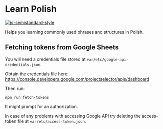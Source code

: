 # Learn Polish

[![js-semistandard-style](https://img.shields.io/badge/code%20style-semistandard-brightgreen.svg?style=flat-square)](https://github.com/Flet/semistandard)

Helps you learning commonly used phrases and structures in Polish.

## Fetching tokens from Google Sheets

You will need a credentials file stored at `var/etc/google-api-credentials.json`.

Obtain the credentials file here:
https://console.developers.google.com/projectselector/apis/dashboard

Then run:

```
npm run fetch-tokens
```

It might prompt for an authorization.

In case of any problems with accessing Google API try deleting the access-token file at `var/etc/access-token.json`.
